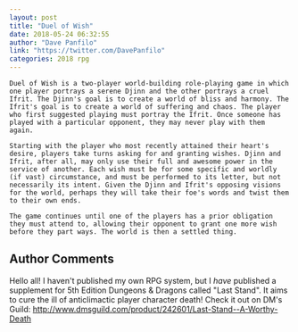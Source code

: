 ```yaml
---
layout: post
title: "Duel of Wish"
date: 2018-05-24 06:32:55
author: "Dave Panfilo"
link: "https://twitter.com/DavePanfilo"
categories: 2018 rpg
---
```

```
Duel of Wish is a two-player world-building role-playing game in which one player portrays a serene Djinn and the other portrays a cruel Ifrit. The Djinn's goal is to create a world of bliss and harmony. The Ifrit's goal is to create a world of suffering and chaos. The player who first suggested playing must portray the Ifrit. Once someone has played with a particular opponent, they may never play with them again.

Starting with the player who most recently attained their heart's desire, players take turns asking for and granting wishes. Djinn and Ifrit, after all, may only use their full and awesome power in the service of another. Each wish must be for some specific and worldly (if vast) circumstance, and must be performed to its letter, but not necessarily its intent. Given the Djinn and Ifrit's opposing visions for the world, perhaps they will take their foe's words and twist them to their own ends.

The game continues until one of the players has a prior obligation they must attend to, allowing their opponent to grant one more wish before they part ways. The world is then a settled thing.
```
## Author Comments 

Hello all! I haven't published my own RPG system, but I *have* published a supplement for 5th Edition Dungeons & Dragons called "Last Stand". It aims to cure the ill of anticlimactic player character death! Check it out on DM's Guild: http://www.dmsguild.com/product/242601/Last-Stand--A-Worthy-Death
